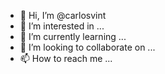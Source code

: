 - 👋 Hi, I’m @carlosvint
- 👀 I’m interested in ...
- 🌱 I’m currently learning ...
- 💞️ I’m looking to collaborate on ...
- 📫 How to reach me ...

<!---
carlosvint/carlosvint is a ✨ special ✨ repository because its `README.md` (this file) appears on your GitHub profile.
You can click the Preview link to take a look at your changes.
--->
